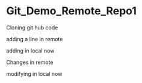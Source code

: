 # Git_Demo_Remote_Repo1

Cloning git hub code

adding a line in remote

adding in local now

Changes in remote

modifying in local now
